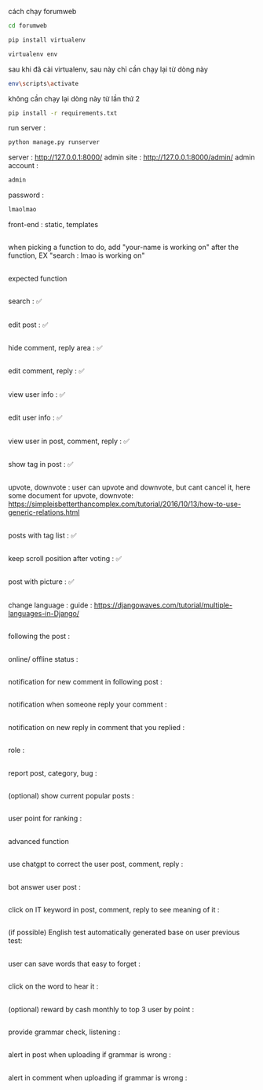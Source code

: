 cách chạy forumweb
```bash
cd forumweb
```

```bash
pip install virtualenv
```

```bash
virtualenv env
```

sau khi đã cài virtualenv, sau này chỉ cần chạy lại từ dòng này 

```bash
env\scripts\activate
```

không cần chạy lại dòng này từ lần thứ 2

```bash
pip install -r requirements.txt
```

run server : 
```bash
python manage.py runserver
```
server : http://127.0.0.1:8000/
admin site : http://127.0.0.1:8000/admin/ 
admin account : 
```bash
admin
```
password : 
```bash
lmaolmao
```
front-end : static, templates
##
when picking a function to do, add "your-name is working on" after the function, EX  "search : lmao is working on"
##
expected function
##
search : ✅
##
edit post : ✅
##
hide comment, reply area : ✅
##
edit comment, reply : ✅
##
view user info : ✅
##
edit user info : ✅
##
view user in post, comment, reply : ✅
##
show tag in post : ✅
##
upvote, downvote : user can upvote and downvote, but cant cancel it, 
here some document for upvote, downvote: https://simpleisbetterthancomplex.com/tutorial/2016/10/13/how-to-use-generic-relations.html
##
posts with tag list : ✅
##
keep scroll position after voting : ✅
##
post with picture : ✅
##
change language : guide : https://djangowaves.com/tutorial/multiple-languages-in-Django/
##
following the post :
##
online/ offline status : 
##
notification for new comment in following post :
##
notification when someone reply your comment : 
##
notification on new reply in comment that you replied :
##
role : 
##
report post, category, bug :
##
(optional) show current popular posts :
##
user point for ranking :
##
advanced function 
##
use chatgpt to correct the user post, comment, reply :  
##
bot answer user post :
##
click on IT keyword in post, comment, reply to see meaning of it : 
##
(if possible) English test automatically generated base on user previous test:
##
user can save words that easy to forget : 
##
click on the word to hear it : 
##
(optional) reward by cash monthly to top 3 user by point :
##
provide grammar check, listening : 
##
alert in post when uploading if grammar is wrong : 
##
alert in comment when uploading if grammar is wrong : 
##
